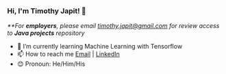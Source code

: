 ### Hi, I'm Timothy Japit! 👋

_**For **employers**, please email timothy.japit@gmail.com for review access to **Java projects** repository_  

- 🌱 I’m currently learning Machine Learning with Tensorflow
- 📫 How to reach me [Email](mailto:timothy.japit@gmail.com) | [LinkedIn](https://www.linkedin.com/in/timothyjapit/)
- 😊 Pronoun: He/Him/His

<!---
tjapit/tjapit is a ✨ special ✨ repository because its `README.md` (this file) appears on your GitHub profile.
You can click the Preview link to take a look at your changes.
--->

